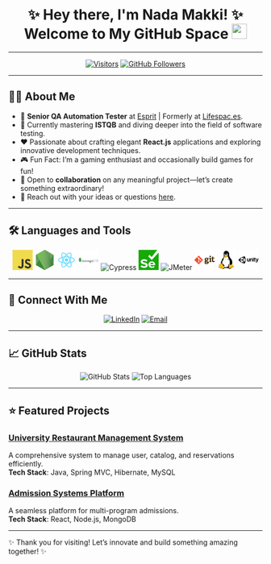 <h1 align="center">✨ Hey there, I'm Nada Makki! ✨ <br> Welcome to My GitHub Space <img width="30" height="30" src="https://media.giphy.com/media/hvRJCLFzcasrR4ia7z/giphy.gif"></h1>

---

<p align="center">
<a href="https://visitor-badge.laobi.icu/badge?page_id=mekkinada"><img src="https://visitor-badge.laobi.icu/badge?page_id=mekkinada" alt="Visitors"></a>
<a href="https://github.com/mekkinada"><img src="https://img.shields.io/github/followers/mekkinada?label=Followers&logo=github&style=flat-square" alt="GitHub Followers"></a>
</p>

---

## 🧑‍💻 About Me  
- 💼 **Senior QA Automation Tester** at [Esprit](https://esprit.tn/) | Formerly at [Lifespac.es](https://www.lifespac.es/).  
- 🌱 Currently mastering **ISTQB** and diving deeper into the field of software testing.  
- ❤️ Passionate about crafting elegant **React.js** applications and exploring innovative development techniques.  
- 🎮 Fun Fact: I’m a gaming enthusiast and occasionally build games for fun!  
- 🤝 Open to **collaboration** on any meaningful project—let’s create something extraordinary!  
- 💬 Reach out with your ideas or questions [here](https://github.com/mekkinada/mekkinada/issues).  

---

## 🛠️ Languages and Tools  
<p align="center">
<img src="https://raw.githubusercontent.com/github/explore/80688e429a7d4ef2fca1e82350fe8e3517d3494d/topics/javascript/javascript.png" alt="JavaScript" height="40">
<img src="https://raw.githubusercontent.com/github/explore/80688e429a7d4ef2fca1e82350fe8e3517d3494d/topics/nodejs/nodejs.png" alt="Node.js" height="40">
<img src="https://raw.githubusercontent.com/github/explore/086469ccdc64183397a1dd89f5907d6dd2bc9032/topics/react/react.png" alt="React" height="40">
<img src="https://raw.githubusercontent.com/github/explore/80688e429a7d4ef2fca1e82350fe8e3517d3494d/topics/mongodb/mongodb.png" alt="MongoDB" height="40">
<img src="https://raw.githubusercontent.com/github/explore/80688e429a7d4ef2fca1e82350fe8e3517d3494d/topics/cypress/cypress.png" alt="Cypress" height="40">
<img src="https://raw.githubusercontent.com/github/explore/086469ccdc64183397a1dd89f5907d6dd2bc9032/topics/selenium/selenium.png" alt="Selenium" height="40">
<img src="https://raw.githubusercontent.com/github/explore/086469ccdc64183397a1dd89f5907d6dd2bc9032/topics/jmeter/jmeter.png" alt="JMeter" height="40">
<img src="https://raw.githubusercontent.com/github/explore/086469ccdc64183397a1dd89f5907d6dd2bc9032/topics/git/git.png" alt="Git" height="40">
<img src="https://raw.githubusercontent.com/github/explore/086469ccdc64183397a1dd89f5907d6dd2bc9032/topics/linux/linux.png" alt="Linux" height="40">
<img src="https://raw.githubusercontent.com/github/explore/80688e429a7d4ef2fca1e82350fe8e3517d3494d/topics/unity/unity.png" alt="Unity" height="40">
</p>

---

## :email: Connect With Me  
<p align="center">
<a href="https://www.linkedin.com/in/mekki-nada/" target="_blank"><img src="https://img.shields.io/badge/-Nada%20Makki-blue?style=flat-square&logo=Linkedin&logoColor=white" alt="LinkedIn"></a>
<a href="mailto:nadaa.makki@gmail.com"><img src="https://img.shields.io/badge/-Email-red?style=flat-square&logo=gmail&logoColor=white" alt="Email"></a>
</p>

---

## :chart_with_upwards_trend: GitHub Stats  
<p align="center">
<img src="https://github-readme-stats.vercel.app/api?username=mekkinada&show_icons=true&theme=tokyonight" alt="GitHub Stats">
<img src="https://github-readme-stats.vercel.app/api/top-langs/?username=mekkinada&layout=compact&theme=tokyonight" alt="Top Languages">
</p>

---

## ⭐ Featured Projects  
### [University Restaurant Management System](https://github.com/mekkinada/university-restaurant-system)  
A comprehensive system to manage user, catalog, and reservations efficiently.  
**Tech Stack**: Java, Spring MVC, Hibernate, MySQL  

### [Admission Systems Platform](https://github.com/mekkinada/admission-platform)  
A seamless platform for multi-program admissions.  
**Tech Stack**: React, Node.js, MongoDB  

---

✨ Thank you for visiting! Let’s innovate and build something amazing together! ✨  
